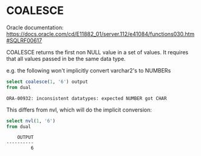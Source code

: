 # COALESCE

Oracle documentation: https://docs.oracle.com/cd/E11882_01/server.112/e41084/functions030.htm#SQLRF00617

COALESCE returns the first non NULL value in a set of values. It requires that all values passed in be the same data type.

e.g. the following won't implicitly convert varchar2's to NUMBERs

```sql
select coalesce(1, '6') output
from dual
```
```
ORA-00932: inconsistent datatypes: expected NUMBER got CHAR
```

This differs from nvl, which will do the implicit conversion:

```sql
select nvl(1, '6')
from dual
```
```
    OUTPUT
----------
         6
```
